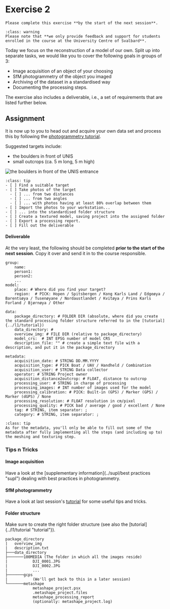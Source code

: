 # Exercise 2

```{admonition} Deadline
Please complete this exercise **by the start of the next session**.
```

```{admonition} Support
:class: warning
Please note that **we only provide feedback and support for students enrolled in the course at the University Centre of Svalbard**.
```

Today we focus on the reconstruction of a model of our own.
Split up into separate tasks, we would like you to cover the following goals in groups of 3:

- Image acquisition of an object of your choosing
- SfM photogrammetry of the object you imaged
- Archiving of the dataset in a standardised way
- Documenting the processing steps.

The exercise also includes a deliverable, i.e., a set of requirements that are listed further below.

## Assignment

It is now up to you to head out and acquire your own data set and process this by following the [photogrammetry tutorial](../l1/tutorial "tutorial").

Suggested targets include:

- the boulders in front of UNIS
- small outcrops (ca. 5 m long, 5 m high)

![the boulders in front of the UNIS entrance](assets/f103d976.png)

```{admonition} Checklist and questions
:class: tip
- [ ] Find a suitable target
- [ ] Take photos of the target
  - [ ] ... from two distances
  - [ ] ... from two angles
  - [ ] ... with photos having at least 80% overlap between them
- [ ] Import the photos to your workstation...
- [ ] ... into the standardised folder structure
- [ ] Create a textured model, saving project into the assigned folder
- [ ] Export a processing report.
- [ ] Fill out the deliverable
```

#### Deliverable

At the very least, the following should be completed **prior to the start of the next session**.
Copy it over and send it in to the course responsible.

```
group:
    name:
    person1:
    person2:
    ...
model:
    place: # Where did you find your target?
    region:  # PICK: Hopen / Spitsbergen / Kong Karls Land / Edgeøya / Barentsøya / Tusenøyane / Nordaustlandet / Kvitøya / Prins Karls Forland / Bjørnøya / Other

data:
    package_directory: # FOLDER DIR (absolute, where did you create the standard processing folder structure referred to in the [tutorial]{../l1/tutorial})
    data_directory: #
    overview_img: # FILE DIR (relative to package_directory)
    model_crs:  # INT EPSG number of model CRS
    description_file: "" # create a simple text file with a description, and put it in the package_directory

metadata:
    acquisition_date: # STRING DD.MM.YYYY
    acquisition_type: # PICK Boat / UAV / Handheld / Combination
    acquisition_user: # STRING Data collector
    operator: # STRING Project owner
    acquisition_distance2outcrop: # FLOAT, distance to outcrop
    processing_user: # STRING in charge of processing
    processing_images: # INT number of images used for the model
    processing_calibration: # PICK: Built-in (GPS) / Marker (GPS) / Marker (dGPS) / None
    processing_resolution: # FLOAT resolution in cm/pixel
    processing_quality: # PICK bad / average / good / excellent / None
    tag: # STRING, item separator: ;
    category: # STRING, item separator: ;
```

```{note}
:class: tip
As for the metadata, you'll only be able to fill out some of the metadata after fully implementing all the steps (and including up to) the meshing and texturing step.
```

### Tips n Tricks
#### Image acquisition

Have a look at the [supplementary information](../supl/best practices "supl") dealing with best practices in photogrammetry.

#### SfM photogrammetry

Have a look at last session's [tutorial](../l1/tutorial "tutorial") for some useful tips and tricks.

#### Folder structure

Make sure to create the right folder structure (see also the [tutorial]{../l1/tutorial "tutorial"}).

```
package_directory
|   overview_img
|   description.txt
├───data_directory
├───────100MEDIA (The folder in which all the images reside)
|           DJI_0001.JPG
|           DJI_0002.JPG
|           ...
├───────gcps
|           (We'll get back to this in a later session)
└───────metashape
            metashape_project.psx
            .metashape_project.files
            metashape_processing_report
            (optionally: metashape_project.log)
```
